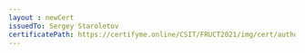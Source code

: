 ```yaml
--- 
layout : newCert 
issuedTo: Sergey Staroletov 
certificatePath: https://certifyme.online/CSIT/FRUCT2021/img/cert/author/SergeyStaroletov_46589.png
--- 
```

